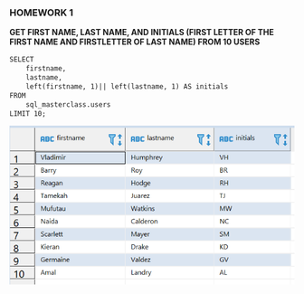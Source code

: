 ### **HOMEWORK 1** ###

**GET FIRST NAME, LAST NAME, AND INITIALS (FIRST LETTER OF THE FIRST NAME AND FIRSTLETTER OF LAST NAME) FROM 10  USERS**
 
```
SELECT
	firstname,
	lastname,
	left(firstname, 1)|| left(lastname, 1) AS initials
FROM
    sql_masterclass.users
LIMIT 10;
```

![](https://raw.githubusercontent.com/Lidiamasso/SQL-Masterclass/master/1.%20String%20Functions/StringFunctions.PNG)



